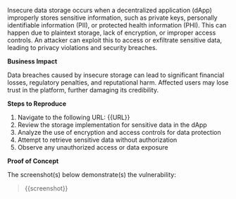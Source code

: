 Insecure data storage occurs when a decentralized application (dApp) improperly stores sensitive information, such as private keys, personally identifiable information (PII), or protected health information (PHI). This can happen due to plaintext storage, lack of encryption, or improper access controls. An attacker can exploit this to access or exfiltrate sensitive data, leading to privacy violations and security breaches.

**Business Impact**  

Data breaches caused by insecure storage can lead to significant financial losses, regulatory penalties, and reputational harm. Affected users may lose trust in the platform, further damaging its credibility.

**Steps to Reproduce**  

1. Navigate to the following URL: {{URL}}
1. Review the storage implementation for sensitive data in the dApp  
1. Analyze the use of encryption and access controls for data protection  
1. Attempt to retrieve sensitive data without authorization
1. Observe any unauthorized access or data exposure

**Proof of Concept**

The screenshot(s) below demonstrate(s) the vulnerability:
>
> {{screenshot}}
